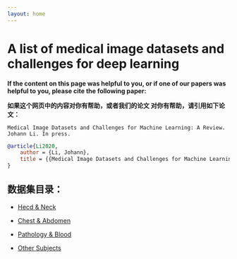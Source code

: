 ```yaml
---
layout: home
---
```


A list of medical image datasets and challenges for deep learning
==================================================================


**If the content on this page was helpful to you, or if one of our papers was helpful to you, please cite the following paper:**

**如果这个网页中的内容对你有帮助，或者我们的论文 对你有帮助，请引用如下论文：**

```
Medical Image Datasets and Challenges for Machine Learning: A Review. Johann Li. In press.
```

```bibtex
@article{Li2020,
    author = {Li, Johann},
    title = {{Medical Image Datasets and Challenges for Machine Learning: A Review}}
}
```

## 数据集目录：

* [Hecd & Neck](head-neck.html)

* [Chest & Abdomen](chest-abdomen.html)

* [Pathology & Blood](pathology-blood.html)

* [Other Subjects](others.html)


<!-- 自动生成 -->